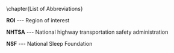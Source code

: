 \chapter{List of Abbreviations}

**ROI** --- Region of interest

**NHTSA** --- National highway transportation safety administration

**NSF** --- National Sleep Foundation